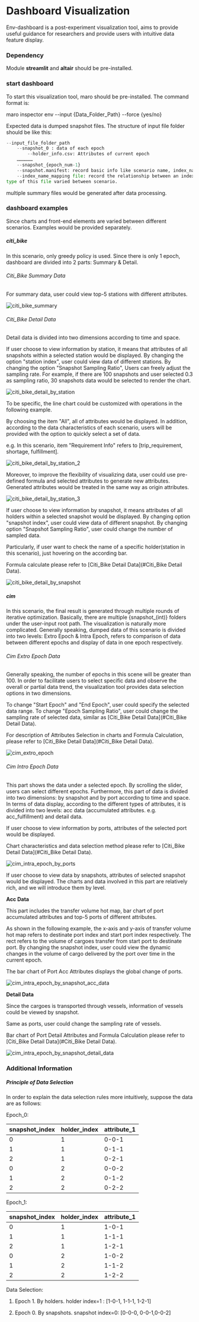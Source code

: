 # Dashboard Visualization

Env-dashboard is a post-experiment visualization tool, aims to provide useful guidance for researchers and provide users with intuitive data feature display.

### Dependency

Module **streamlit** and **altair** should be pre-installed.

### start dashboard

To start this visualization tool, maro should be pre-installed. The command format is: 

maro inspector env --input {Data_Folder_Path}  --force {yes/no}

Expected data is dumped snapshot files. The structure of input file folder should be like this:

```python
--input_file_folder_path
    --snapshot_0 : data of each epoch
        --holder_info.csv: Attributes of current epoch
    ………………
    --snapshot_{epoch_num-1}
    --snapshot.manifest: record basic info like scenario name, index_name_mapping file name.
    --index_name_mapping file: record the relationship between an index and its name.
type of this file varied between scenario.
```

multiple summary files would be generated after data processing.

### dashboard examples

Since charts and front-end elements are varied between different scenarios. Examples would be provided separately.

##### citi_bike

In this scenario, only greedy policy is used. Since there is only 1 epoch, dashboard are divided into 2 parts: Summary & Detail.

###### Citi_Bike Summary Data

For summary data, user could view top-5 stations with different attributes.

![citi_bike_summary](..\images\visualization\dashboard\citi_bike_summary.gif)

###### Citi_Bike Detail Data

Detail data is divided into two dimensions according to time and space. 

If user choose to view information by station, it means that attributes of all snapshots within a selected station would be displayed.  By changing the option "station index", user could view data of different stations. By changing the option "Snapshot Sampling Ratio", Users can freely adjust the sampling rate. For example, if there are 100 snapshots and user selected 0.3 as sampling ratio, 30 snapshots data would be selected to render the chart.



![citi_bike_detail_by_station](..\images\visualization\dashboard\citi_bike_detail_by_station.gif)



To be specific, the line chart could be customized with operations in the following example.

By choosing the item "All", all of attributes would be displayed.  In addition, according to the data characteristics of each scenario, users will be provided with the option to quickly select a set of data.

e.g. In this scenario, item "Requirement Info"  refers to [trip_requirement, shortage, fulfillment].

![citi_bike_detail_by_station_2](..\images\visualization\dashboard\citi_bike_detail_by_station_2.gif)

Moreover, to improve the flexibility of visualizing data, user could use pre-defined formula and selected attributes to generate new attributes. Generated attributes would be treated in the same way as origin attributes.

![citi_bike_detail_by_station_3](..\images\visualization\dashboard\citi_bike_detail_by_station_3.gif)

If user choose to view information by snapshot, it means attributes of all holders within a selected snapshot would be displayed. By changing option "snapshot index", user could view data of different snapshot. By changing option "Snapshot Sampling Ratio", user could change the number of sampled data.

Particularly, if user want to check the name of a specific holder(station in this scenario), just hovering on the according bar.

Formula calculate please refer to [Citi_Bike Detail Data](#Citi_Bike Detail Data).

![citi_bike_detail_by_snapshot](..\images\visualization\dashboard\citi_bike_detail_by_snapshot.gif)

##### cim

In this scenario, the final result is generated through multiple rounds of iterative optimization. Basically, there are multiple {snapshot_(int)} folders under the user-input root path. The visualization is naturally more complicated. Generally speaking,  dumped data of this scenario is divided into two levels: Extro Epoch & Intra Epoch, refers to comparison of data between different epochs and display of data in one epoch respectively. 

###### Cim Extro Epoch Data

Generally speaking, the number of epochs in this scene will be greater than 100. In order to facilitate users to select specific data and observe the overall or partial data trend, the visualization tool provides data selection options in two dimensions.

To change "Start Epoch" and "End Epoch",  user could specify the selected data range. To change "Epoch Sampling Ratio", user could change the sampling rate of selected data, similar as [Citi_Bike Detail Data](#Citi_Bike Detail Data).

For description of Attributes Selection in charts and Formula Calculation, please refer to [Citi_Bike Detail Data](#Citi_Bike Detail Data).

![cim_extro_epoch](..\images\visualization\dashboard\cim_extro_epoch.gif)

###### Cim Intro Epoch Data

This part shows the data under a selected epoch. By scrolling the slider, users can select different epochs. Furthermore, this part of data is divided into two dimensions: by snapshot and by port according to time and space. In terms of data display, according to the different types of attributes, it is divided into two levels: acc data (accumulated attributes. e.g. acc_fulfillment) and detail data.

If user choose to view information by ports, attributes of the selected port would be displayed. 

Chart characteristics and data selection method please refer to [Citi_Bike Detail Data](#Citi_Bike Detail Data).

![cim_intra_epoch_by_ports](..\images\visualization\dashboard\cim_intra_epoch_by_ports.gif)

If user choose to view data by snapshots, attributes of selected snapshot would be displayed. The charts and data involved in this part are relatively rich, and we will introduce them by level.

**Acc Data**

This part includes the transfer volume hot map, bar chart of port accumulated attributes and top-5 ports of different attributes.

As shown in the following example, the x-axis and y-axis of transfer volume hot map refers to destinate port index and start port index respectively. The rect refers to the volume of cargoes transfer from start port to destinate port. By changing the snapshot index,  user could view the dynamic changes in the volume of cargo delivered by the port over time in the current epoch.

The bar chart of Port Acc Attributes displays the global change of ports.

![cim_intra_epoch_by_snapshot_acc_data](..\images\visualization\dashboard\cim_intra_epoch_by_snapshot_acc_data.gif)



**Detail Data**

Since the cargoes is transported through vessels, information of vessels could be viewed by snapshot.

Same as ports, user could change the sampling rate of vessels.

Bar chart of Port Detail Attributes and Formula Calculation please refer to [Citi_Bike Detail Data](#Citi_Bike Detail Data).

![cim_intra_epoch_by_snapshot_detail_data](..\images\visualization\dashboard\cim_intra_epoch_by_snapshot_detail_data.gif)

### Additional Information

##### Principle of Data Selection

In order to explain the data selection rules more intuitively, suppose the data are as follows:

Epoch_0: 

| snapshot_index | holder_index | attribute_1 |
| -------------- | ------------ | ----------- |
| 0              | 1            | 0-0-1       |
| 1              | 1            | 0-1-1       |
| 2              | 1            | 0-2-1       |
| 0              | 2            | 0-0-2       |
| 1              | 2            | 0-1-2       |
| 2              | 2            | 0-2-2       |

Epoch_1:

| snapshot_index | holder_index | attribute_1 |
| -------------- | ------------ | ----------- |
| 0              | 1            | 1-0-1       |
| 1              | 1            | 1-1-1       |
| 2              | 1            | 1-2-1       |
| 0              | 2            | 1-0-2       |
| 1              | 2            | 1-1-2       |
| 2              | 2            | 1-2-2       |

Data Selection:

1. Epoch 1. By holders. holder index=1 : [1-0-1, 1-1-1, 1-2-1]

2. Epoch 0. By snapshots. snapshot index=0: [0-0-0, 0-0-1,0-0-2]

    
